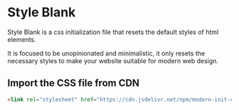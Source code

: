 # Style Blank

Style Blank is a css initialization file that resets the default styles of html elements.

It is focused to be unopinionated and minimalistic, it only resets the necessary styles to make your website suitable for modern web design.


## Import the CSS file from CDN

```html
<link rel="stylesheet" href="https://cdn.jsdelivr.net/npm/modern-init-css@latest/init.css">
```
